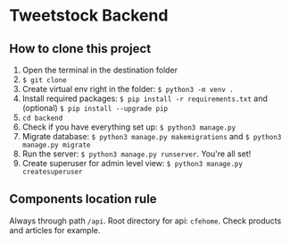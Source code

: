 # Tweetstock Backend

## How to clone this project
1. Open the terminal in the destination folder
2. `$ git clone `
3. Create virtual env right in the folder: `$ python3 -m venv .`
4. Install required packages: `$ pip install -r requirements.txt` and (optional) `$ pip install --upgrade pip`
5. `cd backend`
6. Check if you have everything set up: `$ python3 manage.py`
7. Migrate database: `$ python3 manage.py makemigrations` and `$ python3 manage.py migrate`
8. Run the server: `$ python3 manage.py runserver`. You're all set! 
9. Create superuser for admin level view: `$ python3 manage.py createsuperuser`
## Components location rule
Always through path `/api`. Root directory for api: `cfehome`. Check products and articles for example. 